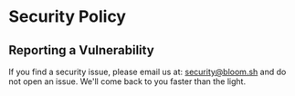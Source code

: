 # Security Policy

## Reporting a Vulnerability

If you find a security issue, please email us at: security@bloom.sh and do not open an issue.
We'll come back to you faster than the light.
